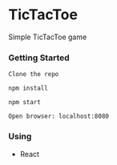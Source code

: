 # TicTacToe
Simple TicTacToe game

### Getting Started
`Clone the repo`

`npm install`

`npm start`

`Open browser: localhost:8080`

### Using
- React
